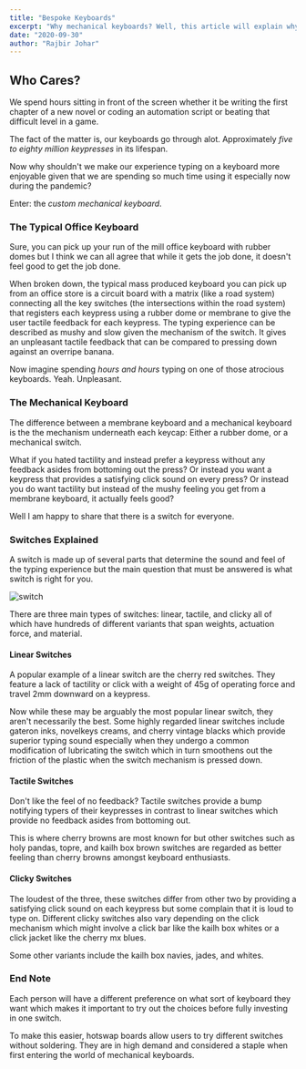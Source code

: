 ```yaml
---
title: "Bespoke Keyboards"
excerpt: "Why mechanical keyboards? Well, this article will explain why I believe we should invest in the most used tool in development or any work that deals with a computer."
date: "2020-09-30"
author: "Rajbir Johar"
---
```


## Who Cares?

We spend hours sitting in front of the screen whether it be writing the first chapter of a new novel or coding an automation script or beating that difficult level in a game.

The fact of the matter is, our keyboards go through alot. Approximately *five to eighty million keypresses* in its lifespan.

Now why shouldn't we make our experience typing on a keyboard more enjoyable given that we are spending so much time using it especially now during the pandemic? 

Enter: the *custom mechanical keyboard*. 

### The Typical Office Keyboard

Sure, you can pick up your run of the mill office keyboard with rubber domes but I think we can all agree that while it gets the job done, it doesn't feel good to get the job done. 

When broken down, the typical mass produced keyboard you can pick up from an office store is a circuit board with a matrix (like a road system) connecting all the key switches (the intersections within the road system) that registers each keypress using a rubber dome or membrane to give the user tactile feedback for each keypress. The typing experience can be described as mushy and slow given the mechanism of the switch. It gives an unpleasant tactile feedback that can be compared to pressing down against an overripe banana.

Now imagine spending *hours and hours* typing on one of those atrocious keyboards. Yeah. Unpleasant.

### The Mechanical Keyboard 

The difference between a membrane keyboard and a mechanical keyboard is the the mechanism underneath each keycap: Either a rubber dome, or a mechanical switch.

What if you hated tactility and instead prefer a keypress without any feedback asides from bottoming out the press? Or instead you want a keypress that provides a satisfying click sound on every press? Or instead you do want tactility but instead of the mushy feeling you get from a membrane keyboard, it actually feels good?

Well I am happy to share that there is a switch for everyone.

### Switches Explained

A switch is made up of several parts that determine the sound and feel of the typing experience but the main question that must be answered is what switch is right for you. 

![switch](/assets/switchexploded.png "Switch Patent")

There are three main types of switches: linear, tactile, and clicky all of which have hundreds of different variants that span weights, actuation force, and material. 

#### Linear Switches

A popular example of a linear switch are the cherry red switches. They feature a lack of tactility or click with a weight of 45g of operating force and travel 2mm downward on a keypress. 

Now while these may be arguably the most popular linear switch, they aren't necessarily the best. Some highly regarded linear switches include gateron inks, novelkeys creams, and cherry vintage blacks which provide superior typing sound especially when they undergo a common modification of lubricating the switch which in turn smoothens out the friction of the plastic when the switch mechanism is pressed down. 

#### Tactile Switches

Don't like the feel of no feedback? Tactile switches provide a bump notifying typers of their keypresses in contrast to linear switches which provide no feedback asides from bottoming out.

This is where cherry browns are most known for but other switches such as holy pandas, topre, and kailh box brown switches are regarded as better feeling than cherry browns amongst keyboard enthusiasts.

#### Clicky Switches

The loudest of the three, these switches differ from other two by providing a satisfying click sound on each keypress but some complain that it is loud to type on. Different clicky switches also vary depending on the click mechanism which might involve a click bar like the kailh box whites or a click jacket like the cherry mx blues.

Some other variants include the kailh box navies, jades, and whites. 


### End Note

Each person will have a different preference on what sort of keyboard they want which makes it important to try out the choices before fully investing in one switch. 

To make this easier, hotswap boards allow users to try different switches without soldering. They are in high demand and considered a staple when first entering the world of mechanical keyboards.